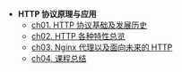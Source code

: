 * **HTTP 协议原理与应用**
    * [ch01. HTTP 协议基础及发展历史](01%20HTTP%20基础及发展历史.md)
    * [ch02. HTTP 各种特性总览](02%20HTTP%20各种特性总览.md)
    * [ch03. Nginx 代理以及面向未来的 HTTP](03%20Nginx%20代理以及面向未来的%20HTTP.md)
    * [ch04. 课程总结](z-other/HTTP/ch04.md)